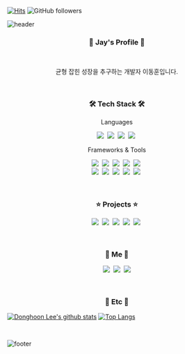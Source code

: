 [![Hits](https://hits.seeyoufarm.com/api/count/incr/badge.svg?url=https%3A%2F%2Fgithub.com%2Fdongjay00&count_bg=%2379C83D&title_bg=%23555555&&icon=github.svg&icon_color=%23E7E7E7&title=hits&edge_flat=false)](https://hits.seeyoufarm.com)
![GitHub followers](https://img.shields.io/github/followers/dongjay00?style=social)

![header](https://capsule-render.vercel.app/api?type=waving&color=gradient&height=200&section=header&text=Donghoon%20Lee&fontSize=90&animation=twinkling&fontAlignY=37)

<h3 align="center">📘 Jay's Profile 📘</h3>

<br>
<p align="center">균형 잡힌 성장을 추구하는 개발자 이동훈입니다.</p>

<br>
<h3 align="center">🛠 Tech Stack 🛠</h3>

<p align="center"> Languages </p>

<p align="center">
  <img src="https://img.shields.io/badge/Python-3766AB?style=flat-square&logo=Python&logoColor=white"/>&nbsp 
  <img src="https://img.shields.io/badge/Javascript-ffb13b?style=flat-square&logo=javascript&logoColor=white"/>&nbsp
  <img src="https://img.shields.io/badge/HTML5-E34F26?style=flat-square&logo=html5&logoColor=white"/>&nbsp 
  <img src="https://img.shields.io/badge/CSS3-1572B6?style=flat-square&logo=css3&logoColor=white"/>&nbsp
</p>

<p align="center"> Frameworks & Tools </p>

<p align="center">
  <img src="https://img.shields.io/badge/Django-092E20?style=flat-square&logo=Django&logoColor=white"/>&nbsp 
  <img src="https://img.shields.io/badge/Express-000000?style=flat-square&logo=Express&logoColor=white"/>&nbsp
  <img src="https://img.shields.io/badge/Vue.js-4FC08D?style=flat-square&logo=Vue.js&logoColor=white"/>&nbsp
  <img src="https://img.shields.io/badge/Node.js-339933?style=flat-square&logo=Node.js&logoColor=white"/>&nbsp
  <img src="https://img.shields.io/badge/Electron-47848F?style=flat-square&logo=Electron&logoColor=white"/>&nbsp
  <br>
  <img src="https://img.shields.io/badge/Mysql-4479A1?style=flat-square&logo=MySql&logoColor=white"/>&nbsp 
  <img src="https://img.shields.io/badge/Amazon AWS-232F3E?style=flat-square&logo=amazon-aws&logoColor=white"/>&nbsp 
  <img src="https://img.shields.io/badge/Netlify-00C7B7?style=flat-square&logo=Netlify&logoColor=white"/>&nbsp
  <img src="https://img.shields.io/badge/Nginx-009639?style=flat-square&logo=Nginx&logoColor=white"/>&nbsp
  <img src="https://img.shields.io/badge/Docker-2496ED?style=flat-square&logo=Docker&logoColor=white"/>&nbsp
</p>

<br>
<h3 align="center"> ⭐ Projects ⭐ </h3>
  
<p align="center">
  <a href="https://github.com/dongjay00/fospublisher"><img src="https://img.shields.io/badge/%EC%97%AD%EC%A0%84%EA%B8%B0%EB%A1%9D%EC%86%8C-yellowgreen"/></a>&nbsp
  <a href="https://github.com/dongjay00/RUS"><img src="https://img.shields.io/badge/RUS-green"/></a>&nbsp
  <a href="https://github.com/dongjay00/ChallengeSNS-CHABIT"><img src="https://img.shields.io/badge/CHABIT-red"/></a>&nbsp
  <a href="https://github.com/dongjay00/Movie24"><img src="https://img.shields.io/badge/Movie24-black"/></a>&nbsp
  <a href="https://github.com/fospublisher201/fospublisher-vue-text-editor"><img src="https://img.shields.io/badge/TextEditor-white"/></a>&nbsp
</p>

<br>
<h3 align="center"> 🍒 Me 🍒 </h3>

<p align="center">
  <a href="https://jswdiary.tistory.com/"><img src="https://img.shields.io/badge/Tech%20Blog-11B48A?style=flat-square&logo=Vimeo&logoColor=white&link=https://jswdiary.tistory.com/"/></a>&nbsp
  <a href="https://www.instagram.com/dongjay00/"><img src="https://img.shields.io/badge/Instagram-E4405F?style=flat-square&logo=Instagram&logoColor=white&link=https://www.instagram.com/dongjay00/"/></a>&nbsp
  <a href="mailto:cjswodlehdgn@gmail.com"><img src="https://img.shields.io/badge/Gmail-d14836?style=flat-square&logo=Gmail&logoColor=white&link=mailto:cjswodlehdgn@gmail.com"/></a>
</p>

<br>
<h3 align="center"> 🍋 Etc 🍋 </h3>

[![Donghoon Lee's github stats](https://github-readme-stats.vercel.app/api?username=dongjay00&show_icons=true&theme=dracula)](https://github.com/dongjay00/github-readme-stats)
[![Top Langs](https://github-readme-stats.vercel.app/api/top-langs/?username=dongjay00&layout=compact&theme=dracula)](https://github.com/dongjay00)

<br>

![footer](https://capsule-render.vercel.app/api?type=waving&color=gradient&height=200&section=footer&animation=twinkling)
